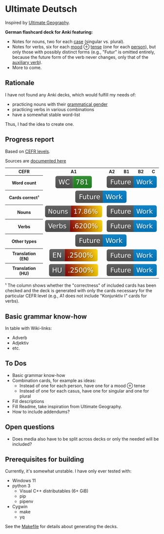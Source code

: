 # Ultimate Deutsch

Inspired by [Ultimate Geography](https://github.com/anki-geo/ultimate-geography/).

**German flashcard deck for Anki featuring:**

- Notes for nouns, two for each [case](https://en.wikipedia.org/wiki/Grammatical_case) (singular vs. plural).
- Notes for verbs, six for each [mood](https://en.wikipedia.org/wiki/Grammatical_mood) ⊕ [tense](https://en.wikipedia.org/wiki/Grammatical_tense) (one for each [person](https://en.wikipedia.org/wiki/Grammatical_person)),
  but only those with possibly distinct forms (e.g., "Futur" is omitted entirely, because the future form of the verb never changes,
  only that of the [auxiliary verb](https://en.wikipedia.org/wiki/Auxiliary_verb)).
- More to come.

## Rationale

I have not found any Anki decks, which would fulfill my needs of:

- practicing nouns with their [grammatical gender](https://en.wikipedia.org/wiki/Grammatical_gender)
- practicing verbs in various combinations
- have a somewhat stable word-list

Thus, I had the idea to create one.

## Progress report

Based on [CEFR levels](https://coe.int/en/web/common-european-framework-reference-languages/level-descriptions).

Sources are [documented here](./sources/word-lists.md)

<table style="text-align:center;">
  <tr>
    <th>CEFR</th>
    <th>A1</th>
    <th>A2</th>
    <th>B1</th>
    <th>B2</th>
    <th>C</th>
  </tr>
  <tr>
    <th>Word count</th>
    <td><a href="sources/word-lists/a1/addendum.md"><img  alt="Word list A1" src="https://raw.githubusercontent.com/AFulgens/ultimate-deutsch/badges/badges/a1/word-count.svg"/></a></td>
    <td colspan="4"><a href="#to-dos"><img alt="Future work" src="https://raw.githubusercontent.com/AFulgens/ultimate-deutsch/badges/badges/Future-Work-blue.svg"/></a></td>
  </tr>
  <tr>
    <th>Cards correct¹</th>
    <td colspan="5"><a href="#to-dos"><img alt="Future work" src="https://raw.githubusercontent.com/AFulgens/ultimate-deutsch/badges/badges/Future-Work-blue.svg"/></a></td>
  </tr>
  <tr>
    <th>Nouns</th>
    <td><img alt="Noun progress A1" src="https://raw.githubusercontent.com/AFulgens/ultimate-deutsch/badges/badges/a1/noun-progress.svg"/></td>
    <td colspan="4"><a href="#to-dos"><img alt="Future work" src="https://raw.githubusercontent.com/AFulgens/ultimate-deutsch/badges/badges/Future-Work-blue.svg"/></a></td>
  </tr>
  <tr>
    <th>Verbs</th>
    <td><img alt="Verb progress A1" src="https://raw.githubusercontent.com/AFulgens/ultimate-deutsch/badges/badges/a1/verb-progress.svg"/></td>
    <td colspan="4"><a href="#to-dos"><img alt="Future work" src="https://raw.githubusercontent.com/AFulgens/ultimate-deutsch/badges/badges/Future-Work-blue.svg"/></a></td>
  </tr>
  <tr>
    <th>Other types</th>
    <td colspan="5"><a href="#to-dos"><img alt="Future work" src="https://raw.githubusercontent.com/AFulgens/ultimate-deutsch/badges/badges/Future-Work-blue.svg"/></a></td>
  </tr>
  <tr>
    <th>Translation (EN)</th>
    <td><img alt="English translation progress A1" src="https://raw.githubusercontent.com/AFulgens/ultimate-deutsch/badges/badges/a1/translation-en-progress.svg"/></td>
    <td colspan="4"><a href="#to-dos"><img alt="Future work" src="https://raw.githubusercontent.com/AFulgens/ultimate-deutsch/badges/badges/Future-Work-blue.svg"/></a></td>
  </tr>
  <tr>
    <th>Translation (HU)</th>
    <td><img alt="Hungarian translation progress A1" src="https://raw.githubusercontent.com/AFulgens/ultimate-deutsch/badges/badges/a1/translation-hu-progress.svg"/></td>
    <td colspan="4"><a href="#to-dos"><img alt="Future work" src="https://raw.githubusercontent.com/AFulgens/ultimate-deutsch/badges/badges/Future-Work-blue.svg"/></a></td>
  </tr>
</table>

¹ The column shows whether the "correctness" of included cards has been checked and the deck is generated with only the
cards necessary for the particular CEFR level (e.g., A1 does not include "Konjunktiv I" cards for verbs).

## Basic grammar know-how

In table with Wiki-links:

- Adverb
- Adjektiv
- etc.

## To Dos

- Basic grammar know-how
- Combination cards, for example as ideas:
  - Instead of one for each person, have one for a mood ⊕ tense
  - Instead of one for each casus, have one for singular and one for plural
- Fill descriptions
- Fill Readme, take inspiration from Ultimate Geography.
- How to include addendums?

## Open questions

- Does media also have to be split across decks or only the needed will be included?

## Prerequisites for building

Currently, it's somewhat unstable. I have only ever tested with:

- Windows 11
- python 3
  - Visual C++ distributables (6+ GiB)
  - pip
  - pipenv
- Cygwin
  - make
  - yq

See the [Makefile](./Makefile) for details about generating the decks.
